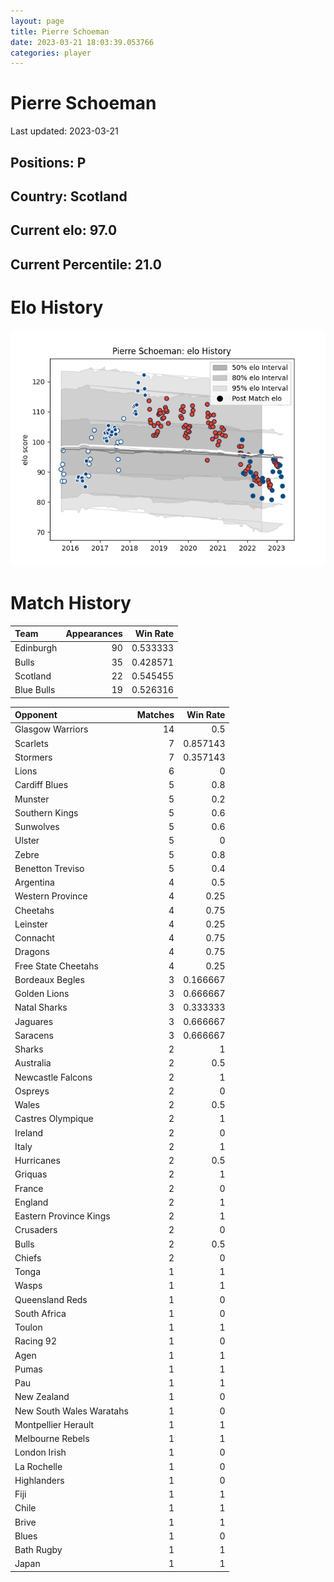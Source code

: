 ```yaml
---  
layout: page  
title: Pierre Schoeman  
date: 2023-03-21 18:03:39.053766  
categories: player  
---
```

# Pierre Schoeman


Last updated: 2023-03-21
## Positions: P

## Country: Scotland

## Current elo: 97.0

## Current Percentile: 21.0

# Elo History


![elo history](history_PierreSchoeman.png)
# Match History


| Team       |   Appearances |   Win Rate |
|:-----------|--------------:|-----------:|
| Edinburgh  |            90 |   0.533333 |
| Bulls      |            35 |   0.428571 |
| Scotland   |            22 |   0.545455 |
| Blue Bulls |            19 |   0.526316 |

| Opponent                 |   Matches |   Win Rate |
|:-------------------------|----------:|-----------:|
| Glasgow Warriors         |        14 |   0.5      |
| Scarlets                 |         7 |   0.857143 |
| Stormers                 |         7 |   0.357143 |
| Lions                    |         6 |   0        |
| Cardiff Blues            |         5 |   0.8      |
| Munster                  |         5 |   0.2      |
| Southern Kings           |         5 |   0.6      |
| Sunwolves                |         5 |   0.6      |
| Ulster                   |         5 |   0        |
| Zebre                    |         5 |   0.8      |
| Benetton Treviso         |         5 |   0.4      |
| Argentina                |         4 |   0.5      |
| Western Province         |         4 |   0.25     |
| Cheetahs                 |         4 |   0.75     |
| Leinster                 |         4 |   0.25     |
| Connacht                 |         4 |   0.75     |
| Dragons                  |         4 |   0.75     |
| Free State Cheetahs      |         4 |   0.25     |
| Bordeaux Begles          |         3 |   0.166667 |
| Golden Lions             |         3 |   0.666667 |
| Natal Sharks             |         3 |   0.333333 |
| Jaguares                 |         3 |   0.666667 |
| Saracens                 |         3 |   0.666667 |
| Sharks                   |         2 |   1        |
| Australia                |         2 |   0.5      |
| Newcastle Falcons        |         2 |   1        |
| Ospreys                  |         2 |   0        |
| Wales                    |         2 |   0.5      |
| Castres Olympique        |         2 |   1        |
| Ireland                  |         2 |   0        |
| Italy                    |         2 |   1        |
| Hurricanes               |         2 |   0.5      |
| Griquas                  |         2 |   1        |
| France                   |         2 |   0        |
| England                  |         2 |   1        |
| Eastern Province Kings   |         2 |   1        |
| Crusaders                |         2 |   0        |
| Bulls                    |         2 |   0.5      |
| Chiefs                   |         2 |   0        |
| Tonga                    |         1 |   1        |
| Wasps                    |         1 |   1        |
| Queensland Reds          |         1 |   0        |
| South Africa             |         1 |   0        |
| Toulon                   |         1 |   1        |
| Racing 92                |         1 |   0        |
| Agen                     |         1 |   1        |
| Pumas                    |         1 |   1        |
| Pau                      |         1 |   1        |
| New Zealand              |         1 |   0        |
| New South Wales Waratahs |         1 |   0        |
| Montpellier Herault      |         1 |   1        |
| Melbourne Rebels         |         1 |   1        |
| London Irish             |         1 |   0        |
| La Rochelle              |         1 |   0        |
| Highlanders              |         1 |   0        |
| Fiji                     |         1 |   1        |
| Chile                    |         1 |   1        |
| Brive                    |         1 |   1        |
| Blues                    |         1 |   0        |
| Bath Rugby               |         1 |   1        |
| Japan                    |         1 |   1        |
